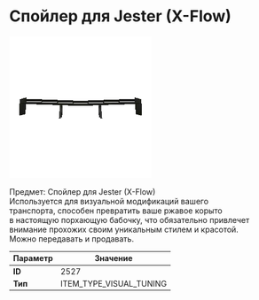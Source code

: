 # Спойлер для Jester (X-Flow)

![Item Image](../img/2527.webp?raw=true)

Предмет: Спойлер для Jester (X-Flow)<br>Используется для визуальной модификаций вашего<br>транспорта, способен превратить ваше ржавое корыто<br>в настоящую порхающую бабочку, что обязательно привлечет<br>внимание прохожих своим уникальным стилем и красотой.<br>Можно передавать и продавать.


| Параметр | Значение |
|----------|----------|
| **ID** | 2527 |
| **Тип** | ITEM_TYPE_VISUAL_TUNING |

